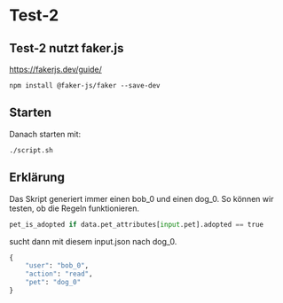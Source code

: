 # Test-2

## Test-2 nutzt faker.js

https://fakerjs.dev/guide/

```console
npm install @faker-js/faker --save-dev
```

## Starten

Danach starten mit:
```console
./script.sh
```

## Erklärung

Das Skript generiert immer einen bob_0 und einen dog_0. So können wir testen, ob die Regeln funktionieren.

```python
pet_is_adopted if data.pet_attributes[input.pet].adopted == true
```

sucht dann mit diesem input.json nach dog_0.

```python
{
    "user": "bob_0",
    "action": "read",
    "pet": "dog_0"
}
```